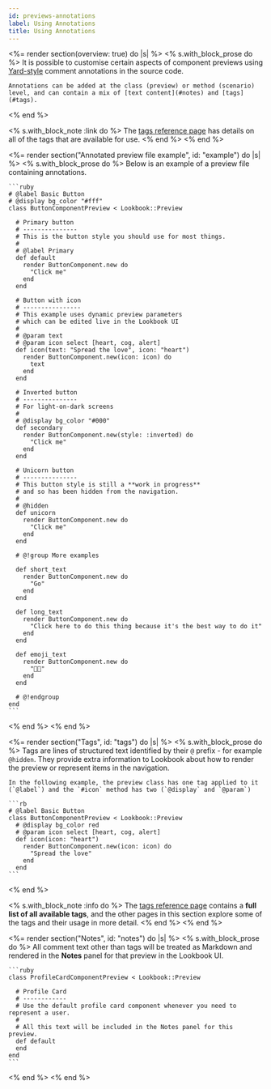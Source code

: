 ```yaml
---
id: previews-annotations
label: Using Annotations
title: Using Annotations
---
```


<%= render section(overview: true) do |s| %>
  <% s.with_block_prose do %>
    It is possible to customise certain aspects of component previews using [Yard-style](https://rubydoc.info/gems/yard/file/docs/Tags.md) comment annotations in the source code.

    Annotations can be added at the class (preview) or method (scenario) level, and can contain a mix of [text content](#notes) and [tags](#tags).
  <% end %>

  <% s.with_block_note :link do %>
    The [tags reference page](<%= guide_url :tags_reference %>) has details on all of the tags that are available for use.
  <% end %>
<% end %>

<%= render section("Annotated preview file example", id: "example") do |s| %>
  <% s.with_block_prose do %>
    Below is an example of a preview file containing annotations.

    ```ruby
    # @label Basic Button
    # @display bg_color "#fff"
    class ButtonComponentPreview < Lookbook::Preview

      # Primary button
      # ---------------
      # This is the button style you should use for most things.
      #
      # @label Primary
      def default
        render ButtonComponent.new do
          "Click me"
        end
      end

      # Button with icon
      # ----------------
      # This example uses dynamic preview parameters
      # which can be edited live in the Lookbook UI
      #
      # @param text
      # @param icon select [heart, cog, alert]
      def icon(text: "Spread the love", icon: "heart")
        render ButtonComponent.new(icon: icon) do
          text
        end
      end

      # Inverted button
      # ---------------
      # For light-on-dark screens
      #
      # @display bg_color "#000"
      def secondary
        render ButtonComponent.new(style: :inverted) do
          "Click me"
        end
      end

      # Unicorn button
      # ---------------
      # This button style is still a **work in progress**
      # and so has been hidden from the navigation.
      #
      # @hidden
      def unicorn
        render ButtonComponent.new do
          "Click me"
        end
      end

      # @!group More examples

      def short_text
        render ButtonComponent.new do
          "Go"
        end
      end

      def long_text
        render ButtonComponent.new do
          "Click here to do this thing because it's the best way to do it"
        end
      end

      def emoji_text
        render ButtonComponent.new do
          "👀📗"
        end
      end

      # @!endgroup
    end
    ```
  <% end %>
<% end %>

<%= render section("Tags", id: "tags") do |s| %>
  <% s.with_block_prose do %>
    Tags are lines of structured text identified by their `@` prefix - for example `@hidden`.
    They provide extra information to Lookbook about how to render the preview or represent items in the navigation.

    In the following example, the preview class has one tag applied to it (`@label`) and the `#icon` method has two (`@display` and `@param`)

    ```rb
    # @label Basic Button
    class ButtonComponentPreview < Lookbook::Preview
      # @display bg_color red
      # @param icon select [heart, cog, alert]
      def icon(icon: "heart")
        render ButtonComponent.new(icon: icon) do
          "Spread the love"
        end
      end
    ```
  <% end %>

  <% s.with_block_note :info do %>
    The [tags reference page](<%= guide_url :tags_reference %>) contains a **full list of all available tags**, and the other pages in this section explore some of the tags and their usage in more detail.
  <% end %>
<% end %>

<%= render section("Notes", id: "notes") do |s| %>
  <% s.with_block_prose do %>
    All comment text other than tags will be treated as Markdown and rendered in the **Notes** panel for that preview in the Lookbook UI.

    ```ruby
    class ProfileCardComponentPreview < Lookbook::Preview 

      # Profile Card
      # ------------
      # Use the default profile card component whenever you need to represent a user.
      #
      # All this text will be included in the Notes panel for this preview.
      def default
      end
    end
    ```
  <% end %>
<% end %>